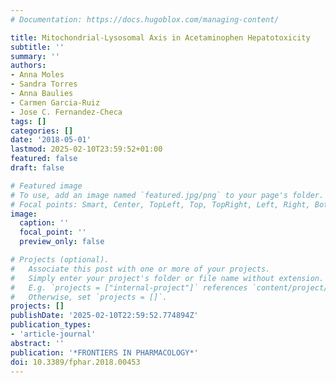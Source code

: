 ```yaml
---
# Documentation: https://docs.hugoblox.com/managing-content/

title: Mitochondrial-Lysosomal Axis in Acetaminophen Hepatotoxicity
subtitle: ''
summary: ''
authors:
- Anna Moles
- Sandra Torres
- Anna Baulies
- Carmen Garcia-Ruiz
- Jose C. Fernandez-Checa
tags: []
categories: []
date: '2018-05-01'
lastmod: 2025-02-10T23:59:52+01:00
featured: false
draft: false

# Featured image
# To use, add an image named `featured.jpg/png` to your page's folder.
# Focal points: Smart, Center, TopLeft, Top, TopRight, Left, Right, BottomLeft, Bottom, BottomRight.
image:
  caption: ''
  focal_point: ''
  preview_only: false

# Projects (optional).
#   Associate this post with one or more of your projects.
#   Simply enter your project's folder or file name without extension.
#   E.g. `projects = ["internal-project"]` references `content/project/deep-learning/index.md`.
#   Otherwise, set `projects = []`.
projects: []
publishDate: '2025-02-10T22:59:52.774894Z'
publication_types:
- 'article-journal'
abstract: ''
publication: '*FRONTIERS IN PHARMACOLOGY*'
doi: 10.3389/fphar.2018.00453
---
```

